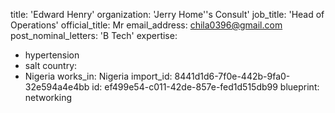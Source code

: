 title: 'Edward Henry'
organization: 'Jerry Home''s Consult'
job_title: 'Head of Operations'
official_title: Mr
email_address: chila0396@gmail.com
post_nominal_letters: 'B Tech'
expertise:
  - hypertension
  - salt
country:
  - Nigeria
works_in: Nigeria
import_id: 8441d1d6-7f0e-442b-9fa0-32e594a4e4bb
id: ef499e54-c011-42de-857e-fed1d515db99
blueprint: networking
